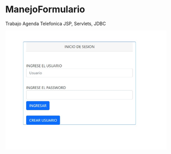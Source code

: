 # ManejoFormulario
Trabajo Agenda Telefonica
JSP, Servlets, JDBC

![Diagrama UML del sistema](/assets/img1.jpeg?raw=true "Diagrama de clases UML")

